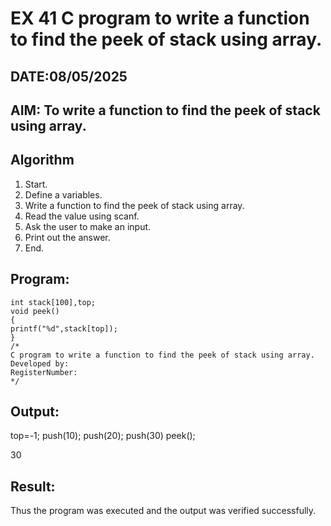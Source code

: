 # EX 41 C program to write a function to find the peek of stack using array.
## DATE:08/05/2025
## AIM: To write a function to find the peek of stack using array.

## Algorithm
1. Start. 
2. Define a variables. 
3. Write a function to find the peek of stack using array. 
4. Read the value using scanf. 
5. Ask the user to make an input. 
6. Print out the answer. 
7. End.  

## Program:
```
int stack[100],top; 
void peek() 
{ 
printf("%d",stack[top]); 
} 
/*
C program to write a function to find the peek of stack using array.
Developed by: 
RegisterNumber:  
*/
```

## Output:
top=-1;
push(10);
push(20);
push(30)
peek();

30


## Result:
Thus the program was executed and the output was verified successfully.
